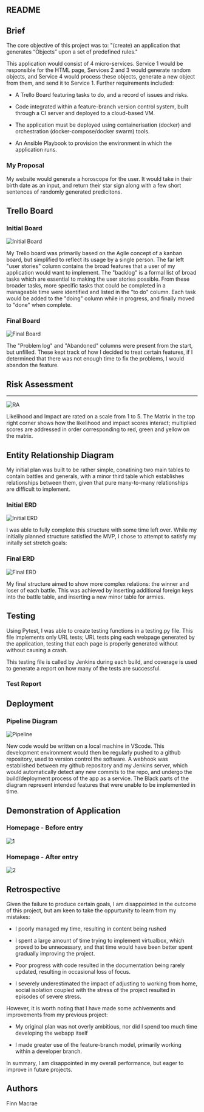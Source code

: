 ## README



## Brief

The core objective of this project was to:
"(create) an application that generates “Objects” upon a set of predefined rules."

This application would consist of 4 micro-services. Service 1 would be responsible for the HTML page, Services 2 and 3 would generate random objects, and Service 4 would process these objects, generate a new object from them, and send it to Service 1.
Further requirements included:

* A Trello Board featuring tasks to do, and a record of issues and risks.

* Code integrated within a feature-branch version control system, built through a CI server and deployed to a cloud-based VM.

* The application must be deployed using containerisation (docker) and orchestration (docker-compose/docker swarm) tools.

* An Ansible Playbook to provision the environment in which the application runs.


### My Proposal

My website would generate a horoscope for the user. It would take in their birth date as an input, and return their star sign along with a few short sentences of randomly generated predicitons.

## Trello Board

### Initial Board
![Initial Board](https://github.com/Finn969/Project-SFIA-2/blob/master/Documents/Trello2a.png)

My Trello board was primarily based on the Agile concept of a kanban board, but simplified to reflect its usage by a single person. The far left "user stories" column contains the broad features that a user of my application would want to implement. The "backlog" is a formal list of broad tasks which are essential to making the user stories possible. From these broader tasks, more specific tasks that could be completed in a manageable time were identified and listed in the "to do" column. Each task would be added to the "doing" column while in progress, and finally moved to "done" when complete.


### Final Board
![Final Board](https://github.com/Finn969/Project-SFIA-2/blob/master/Documents/Trello2b.png)

The "Problem log" and "Abandoned" columns were present from the start, but unfilled. These kept track of how I decided to treat certain features, if I determined that there was not enough time to fix the problems, I would abandon the feature.

## Risk Assessment
---

![RA](https://github.com/Finn969/Project-SFIA-2/blob/master/Documents/risk%20assesment.png)

Likelihood and Impact are rated on a scale from 1 to 5. The Matrix in the top right corner shows how the likelihood and impact scores interact; multiplied scores are addressed in order corresponding to red, green and yellow on the matrix.

## Entity Relationship Diagram

My initial plan was built to be rather simple, conatining two main tables to contain battles and generals, with a minor third table which establishes relationships between them, given that pure many-to-many relationships are difficult to implement.

### Initial ERD
![Initial ERD](https://github.com/Finn969/Project-SFIA-1/blob/master/ERD.png)

I was able to fully complete this structure with some time left over. While my initially planned structure satisfied the MVP, I chose to attempt to satisfy my initally set stretch goals:

### Final ERD
![Final ERD](https://github.com/Finn969/Project-SFIA-1/blob/master/ERDv2.png)

My final structure aimed to show more complex relations: the winner and loser of each battle. This was achieved by inserting additional foreign keys into the battle table, and inserting a new minor table for armies.

## Testing

Using Pytest, I was able to create testing functions in a testing.py file. This file implements only URL tests; URL tests ping each webpage generated by the application, testing that each page is properly generated without without causing a crash.

This testing file is called by Jenkins during each build, and coverage is used to generate a report on how many of the tests are successful.

### Test Report


## Deployment

### Pipeline Diagram
![Pipeline](https://github.com/Finn969/Project-SFIA-2/blob/master/Documents/pipeline.png)

New code would be written on a local machine in VScode. This development environment would then be regularly pushed to a github repository, used to version control the software. A webhook was established between my github repository and my Jenkins server, which would automatically detect any new commits to the repo, and undergo the build/deployment process of the app as a service. The Black parts of the diagram represent intended features that were unable to be implemented in time. 

## Demonstration of Application

### Homepage - Before entry
![1](https://github.com/Finn969/Project-SFIA-2/blob/master/Documents/Homepagea.png)
### Homepage - After entry
![2](https://github.com/Finn969/Project-SFIA-2/blob/master/Documents/Homepageb.png)
## Retrospective

Given the failure to produce certain goals, I am disappointed in the outcome of this project, but am keen to take the oppurtunity to learn from my mistakes:

* I poorly managed my time, resulting in content being rushed

* I spent a large amount of time trying to implement virtualbox, which proved to be unnecessary, and that time would have been better spent gradually improving the project.

* Poor progress with code resulted in the documentation being rarely updated, resulting in occasional loss of focus.

* I severely underestimated the impact of adjusting to working from home, social isolation coupled with the stress of the project resulted in episodes of severe stress.

However, it is worth noting that I have made some achivements and improvements from my previous project:

* My original plan was not overly ambitious, nor did I spend too much time developing the webapp itself

* I made greater use of the feature-branch model, primarily working within a developer branch.

In summary, I am disappointed in my overall performance, but eager to improve in future projects.
## Authors

Finn Macrae